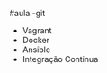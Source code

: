 #aula.-git
<!DOCTYPE html>
<html lang="en">
<head>
    <meta charset="UTF-8">
    <title>Cursos da Alura</title>
</head>
<body>
    <ul>
        <li>Vagrant</li>
        <li>Docker</li>
        <li>Ansible</li>
        <li>Integração Continua</li>
    </ul>
</body>
</html>

